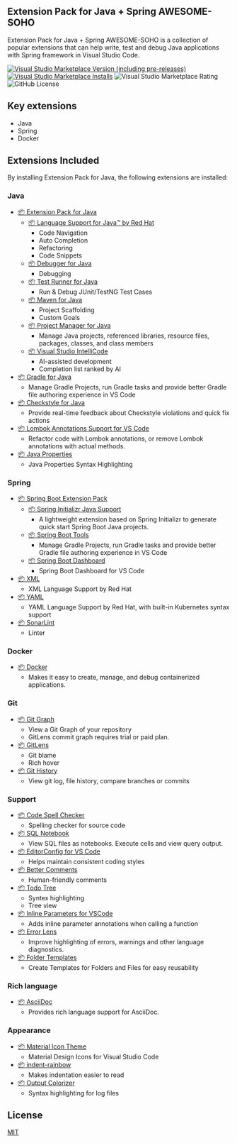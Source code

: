 ## Extension Pack for Java + Spring AWESOME-SOHO

Extension Pack for Java + Spring AWESOME-SOHO is a collection of popular extensions that can help write, test and debug Java applications with Spring framework in Visual Studio Code.

[![Visual Studio Marketplace Version (including pre-releases)](https://img.shields.io/visual-studio-marketplace/v/comnori.java-spring-awesome-soho-extension-pack?style=for-the-badge)](https://marketplace.visualstudio.com/items?itemName=comnori.java-spring-awesome-soho-extension-pack) [![Visual Studio Marketplace Installs](https://img.shields.io/visual-studio-marketplace/i/comnori.java-spring-awesome-soho-extension-pack?style=for-the-badge&logo=visualstudiocode)](https://marketplace.visualstudio.com/items?itemName=comnori.java-spring-awesome-soho-extension-pack) ![Visual Studio Marketplace Rating](https://img.shields.io/visual-studio-marketplace/r/comnori.java-spring-awesome-soho-extension-pack?style=for-the-badge)
 ![GitHub License](https://img.shields.io/github/license/comnori/vscode-java-pack?style=for-the-badge)

## Key extensions

* Java
* Spring
* Docker

## Extensions Included

By installing Extension Pack for Java, the following extensions are installed:

### Java

* [📦 Extension Pack for Java](https://marketplace.visualstudio.com/items?itemName=vscjava.vscode-java-pack)
  * [📦 Language Support for Java™ by Red Hat](https://marketplace.visualstudio.com/items?itemName=redhat.java)
    * Code Navigation
    * Auto Completion
    * Refactoring
    * Code Snippets
  * [📦 Debugger for Java](https://marketplace.visualstudio.com/items?itemName=vscjava.vscode-java-debug)
    * Debugging
  * [📦 Test Runner for Java](https://marketplace.visualstudio.com/items?itemName=vscjava.vscode-java-test)
    * Run & Debug JUnit/TestNG Test Cases
  * [📦 Maven for Java](https://marketplace.visualstudio.com/items?itemName=vscjava.vscode-maven)
    * Project Scaffolding
    * Custom Goals
  * [📦 Project Manager for Java](https://marketplace.visualstudio.com/items?itemName=vscjava.vscode-java-dependency)
    * Manage Java projects, referenced libraries, resource files, packages, classes, and class members
  * [📦 Visual Studio IntelliCode](https://marketplace.visualstudio.com/items?itemName=VisualStudioExptTeam.vscodeintellicode)
    * AI-assisted development
    * Completion list ranked by AI
* [📦 Gradle for Java](https://marketplace.visualstudio.com/items?itemName=VisualStudioExptTeam.vscjava.vscode-gradle)
  * Manage Gradle Projects, run Gradle tasks and provide better Gradle file authoring experience in VS Code
* [📦 Checkstyle for Java](https://marketplace.visualstudio.com/items?itemName=shengchen.vscode-checkstyle)
  * Provide real-time feedback about Checkstyle violations and quick fix actions
* [📦 Lombok Annotations Support for VS Code](https://marketplace.visualstudio.com/items?itemName=vscjava.vscode-lombok)
  * Refactor code with Lombok annotations, or remove Lombok annotations with actual methods.
* [📦 Java Properties](https://marketplace.visualstudio.com/items?itemName=ithildir.java-properties)
  * Java Properties Syntax Highlighting

### Spring

* [📦 Spring Boot Extension Pack](https://marketplace.visualstudio.com/items?itemName=vmware.vscode-boot-dev-pack)
  * [📦 Spring Initializr Java Support](https://marketplace.visualstudio.com/items?itemName=vmware.vscjava.vscode-spring-initializr)
    * A lightweight extension based on Spring Initializr to generate quick start Spring Boot Java projects.
  * [📦 Spring Boot Tools](https://marketplace.visualstudio.com/items?itemName=vmware.vscode-spring-boot)
    * Manage Gradle Projects, run Gradle tasks and provide better Gradle file authoring experience in VS Code
  * [📦 Spring Boot Dashboard](https://marketplace.visualstudio.com/items?itemName=vmware.vscjava.vscode-spring-boot-dashboard)
    * Spring Boot Dashboard for VS Code
* [📦 XML](https://marketplace.visualstudio.com/items?itemName=redhat.vscode-xml)
  * XML Language Support by Red Hat
* [📦 YAML](https://marketplace.visualstudio.com/items?itemName=redhat.vscode-yaml)
  * YAML Language Support by Red Hat, with built-in Kubernetes syntax support
* [📦 SonarLint](https://marketplace.visualstudio.com/items?itemName=SonarSource.sonarlint-vscode)
  * Linter

### Docker

* [📦 Docker](https://marketplace.visualstudio.com/items?itemName=ms-azuretools.vscode-docker)
  * Makes it easy to create, manage, and debug containerized applications.

### Git

* [📦 Git Graph](https://marketplace.visualstudio.com/items?itemName=mhutchie.git-graph)
  * View a Git Graph of your repository
  * GitLens commit graph requires trial or paid plan.
* [📦 GitLens](https://marketplace.visualstudio.com/items?itemName=eamodio.gitlens)
  * Git blame
  * Rich hover
* [📦 Git History](https://marketplace.visualstudio.com/items?itemName=donjayamanne.githistory)
  * View git log, file history, compare branches or commits

### Support

* [📦 Code Spell Checker](https://marketplace.visualstudio.com/items?itemName=streetsidesoftware.code-spell-checker)
  * Spelling checker for source code
* [📦 SQL Notebook](https://marketplace.visualstudio.com/items?itemName=cmoog.sqlnotebook)
  * View SQL files as notebooks. Execute cells and view query output.
* [📦 EditorConfig for VS Code](https://marketplace.visualstudio.com/items?itemName=EditorConfig.EditorConfig)
  * Helps maintain consistent coding styles
* [📦 Better Comments](https://marketplace.visualstudio.com/items?itemName=aaron-bond.better-comments)
  * Human-friendly comments
* [📦 Todo Tree](https://marketplace.visualstudio.com/items?itemName=Gruntfuggly.todo-tree)
  * Syntex highlighting
  * Tree view
* [📦 Inline Parameters for VSCode](https://marketplace.visualstudio.com/items?itemName=liamhammett.inline-parameters)
  * Adds inline parameter annotations when calling a function
* [📦 Error Lens](https://marketplace.visualstudio.com/items?itemName=usernamehw.errorlens)
  * Improve highlighting of errors, warnings and other language diagnostics.
* [📦 Folder Templates](https://marketplace.visualstudio.com/items?itemName=Huuums.vscode-fast-folder-structure)
  * Create Templates for Folders and Files for easy reusability

### Rich language

* [📦 AsciiDoc](https://marketplace.visualstudio.com/items?itemName=asciidoctor.asciidoctor-vscode)
  * Provides rich language support for AsciiDoc.

### Appearance

* [📦 Material Icon Theme](https://marketplace.visualstudio.com/items?itemName=PKief.material-icon-theme)
  * Material Design Icons for Visual Studio Code
* [📦 indent-rainbow](https://marketplace.visualstudio.com/items?itemName=oderwat.indent-rainbow)
  * Makes indentation easier to read
* [📦 Output Colorizer](https://marketplace.visualstudio.com/items?itemName=IBM.output-colorizer)
  * Syntax highlighting for log files

## License

[MIT](https://github.com/comnori/vscode-java-pack/blob/main/LICENSE)
